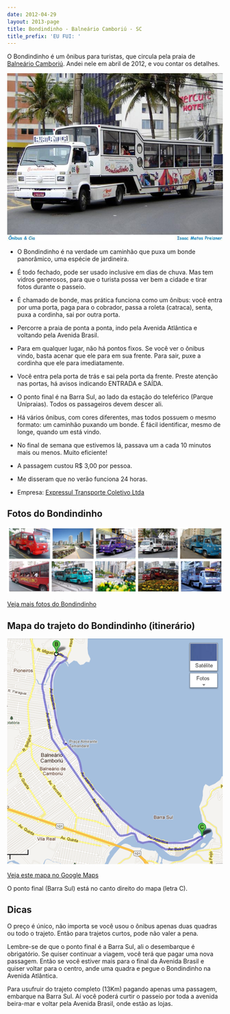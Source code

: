 ```yaml
---
date: 2012-04-29
layout: 2013-page
title: Bondindinho - Balneário Camboriú - SC
title_prefix: 'EU FUI: '
---
```


O Bondindinho é um ônibus para turistas, que circula pela praia de [Balneário Camboriú](/viagem/balneario-camboriu/). Andei nele em abril de 2012, e vou contar os detalhes.

[![](/wp/wp-content/uploads/2012/04/bondindinho.jpg)](http://shw.onibusecia.fotopages.com/20870238/Bondindinho-05.html)

  * O Bondindinho é na verdade um caminhão que puxa um bonde panorâmico, uma espécie de jardineira.

  * É todo fechado, pode ser usado inclusive em dias de chuva. Mas tem vidros generosos, para que o turista possa ver bem a cidade e tirar fotos durante o passeio.

  * É chamado de bonde, mas prática funciona como um ônibus: você entra por uma porta, paga para o cobrador, passa a roleta (catraca), senta, puxa a cordinha, sai por outra porta.

  * Percorre a praia de ponta a ponta, indo pela Avenida Atlântica e voltando pela Avenida Brasil.

  * Para em qualquer lugar, não há pontos fixos. Se você ver o ônibus vindo, basta acenar que ele para em sua frente. Para sair, puxe a cordinha que ele para imediatamente.

  * Você entra pela porta de trás e sai pela porta da frente. Preste atenção nas portas, há avisos indicando ENTRADA e SAÍDA.

  * O ponto final é na Barra Sul, ao lado da estação do teleférico (Parque Unipraias). Todos os passageiros devem descer ali.

  * Há vários ônibus, com cores diferentes, mas todos possuem o mesmo formato: um caminhão puxando um bonde. É fácil identificar, mesmo de longe, quando um está vindo.

  * No final de semana que estivemos lá, passava um a cada 10 minutos mais ou menos. Muito eficiente!

  * A passagem custou R$ 3,00 por pessoa.

  * Me disseram que no verão funciona 24 horas.

  * Empresa: [Expressul Transporte Coletivo Ltda](http://www.expressul.com.br)


## Fotos do Bondindinho

![](/wp/wp-content/uploads/2012/04/bondindinho-fotos.jpg)

[Veja mais fotos do Bondindinho](https://www.google.com.br/search?q=bondindinho&hl=pt-BR&safe=off&prmd=imvns&tbm=isch&tbo=u&source=univ&sa=X&ei=HHeVT6HKApGbtwforrC2Cw&ved=0CC8QsAQ&biw=999&bih=660&sei=J3eVT87cD8bDgQeyurngBA#hl=pt-BR&safe=off&tbs=itp:photo&tbm=isch&q=bondindinho&revid=0&sa=X&ei=3cmVT8TsKsfyggeEjYHNAQ&ved=0CEQQxw4&bav=on.2,or.r_gc.r_pw.r_cp.r_qf.,cf.osb&fp=14c8b58367cb7414&biw=999&bih=660)


## Mapa do trajeto do Bondindinho (itinerário)

![](/wp/wp-content/uploads/2012/04/bondindinho-trajeto.png)

[Veja este mapa no Google Maps](http://g.co/maps/anuuz)

O ponto final (Barra Sul) está no canto direito do mapa (letra C).


## Dicas

O preço é único, não importa se você usou o ônibus apenas duas quadras ou todo o trajeto. Então para trajetos curtos, pode não valer a pena.

Lembre-se de que o ponto final é a Barra Sul, ali o desembarque é obrigatório. Se quiser continuar a viagem, você terá que pagar uma nova passagem. Então se você estiver mais para o final da Avenida Brasil e quiser voltar para o centro, ande uma quadra e pegue o Bondindinho na Avenida Atlântica.

Para usufruir do trajeto completo (13Km) pagando apenas uma passagem, embarque na Barra Sul. Aí você poderá curtir o passeio por toda a avenida beira-mar e voltar pela Avenida Brasil, onde estão as lojas.
